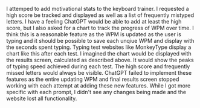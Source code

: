 I attemped to add motivational stats to the keyboard trainer. I requested a high score be tracked and displayed as well as a list of frequently mistyped letters. I have a feeling ChatGPT would be able to add at least the high score, but I also asked for a chart to track the progress of WPM over time. I think this is a reasonable feature as the WPM is updated as the user is typing and it should be possible to save each unqiue WPM and display with the seconds spent typing. Typing test websites like MonkeyType display a chart like this after each test. I imagined the chart would be displayed with the results screen, calculated as described above. It would show the peaks of typing speed achieved during each test. The high score and frequently missed letters would always be visible. ChatGPT failed to implement these features as the entire updating WPM and final results screen stopped working with each attempt at adding these new features. While I got more specific with each prompt, I didn't see any changes being made and the website lost all functionality.
